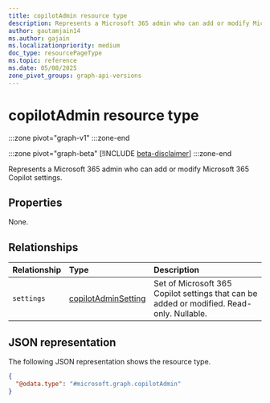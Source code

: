 ```yaml
---
title: copilotAdmin resource type
description: Represents a Microsoft 365 admin who can add or modify Microsoft 365 Copilot settings.
author: gautamjain14
ms.author: gajain
ms.localizationpriority: medium
doc_type: resourcePageType
ms.topic: reference
ms.date: 05/08/2025
zone_pivot_groups: graph-api-versions
---
```


# copilotAdmin resource type

<!-- cSpell:ignore gautamjain14 gajain -->

:::zone pivot="graph-v1"
:::zone-end

:::zone pivot="graph-beta"
[!INCLUDE [beta-disclaimer](../../includes/beta-disclaimer.md)]
:::zone-end

Represents a Microsoft 365 admin who can add or modify Microsoft 365 Copilot settings.

## Properties

None.

## Relationships

| Relationship | Type                                          | Description                                                                               |
|:-------------|:----------------------------------------------|:------------------------------------------------------------------------------------------|
| `settings`   | [copilotAdminSetting](copilotadminsetting.md) | Set of Microsoft 365 Copilot settings that can be added or modified. Read-only. Nullable. |

## JSON representation

The following JSON representation shows the resource type.

``` json
{
  "@odata.type": "#microsoft.graph.copilotAdmin"
}
```
